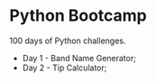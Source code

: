 # Python Bootcamp
100 days of Python challenges.

- Day 1 - Band Name Generator;
- Day 2 - Tip Calculator;
